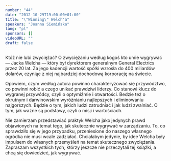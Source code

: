 ```yaml
---
number: "44"
date: "2012-10-29T19:00:00+01:00"
title: "\"Winning\" Welch'a"
speakers: "Joanna Siemińska"
lang: "pl"
sponsors: []
videoURL: ""
draft: false
---
```


Któż nie lubi zwyciężać?
O zwyciężaniu według kogoś kto umie wygrywać — Jacka Welcha — który był dyrektorem generalnym General Electrics przez 20 lat. Za jego kadencji wartość spółki wzrosła do 400 miliardów dolarów, czyniąc z niej najbardziej dochodową korporację na świecie.

Opowiem, czym według autora powinno charakteryzować się przywództwo, co powinni robić a czego unikać prawdziwi liderzy. Co stanowi klucz do wygranej przywódcy, czyli o optymiźmie i otwartości. Bedzie też o okrutnym i darwinowskim wyróżnianiu najlepszych i eliminowaniu najgorszych. Będzie o tym, jakich ludzi zatrudniać i jak ludzi zwalniać. O tym, jak ważne są podstawy, czyli o misji i wartościach.

Nie zamierzam przedstawiać praktyk Welcha jako jedynych prawd objawionych na temat tego, jak skutecznie wygrywać w zarządzaniu. To, co sprawdziło się w jego przypadku, przeniesione do naszego własnego ogródka nie musi wcale zadziałać. Chciałabym jedynie, by idee Welcha były impulsem do własnych przemyśleń na temat skutecznego zwyciężania.
Zapraszam wszystkich tych, którzy jeszcze nie przeczytali tej książki, a chcą się dowiedzieć, jak wygrywać.


